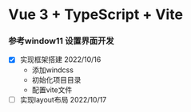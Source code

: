 # Vue 3 + TypeScript + Vite


###  参考window11 设置界面开发
- [X] 实现框架搭建     2022/10/16
  - 添加windcss
  - 初始化项目目录
  - 配置vite文件
- [ ] 实现layout布局   2022/10/17